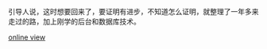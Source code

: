 引导人说，这时想要回来了，要证明有进步，不知道怎么证明，就整理了一年多来走过的路，加上刚学的后台和数据库技术。

[online view](http://zizih.github.com/stayreal)
